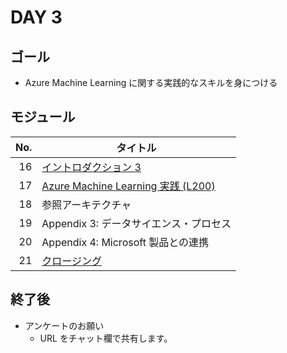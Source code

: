 # DAY 3

## ゴール

* Azure Machine Learning に関する実践的なスキルを身につける


## モジュール

| No.  | タイトル |
| ----:| ---- |
| 16 | [イントロダクション 3](../modules/16_イントロダクション3/README.md) |
| 17 | [Azure Machine Learning 実践 (L200)](../modules/15_AzureMachineLearning実践(L200)/README.md) |
| 18 | 参照アーキテクチャ |
| 19 | Appendix 3: データサイエンス・プロセス |
| 20 | Appendix 4: Microsoft 製品との連携 |
| 21 | [クロージング](../modules/20_クロージング/README.md) |


## 終了後

* アンケートのお願い
  * URL をチャット欄で共有します。
